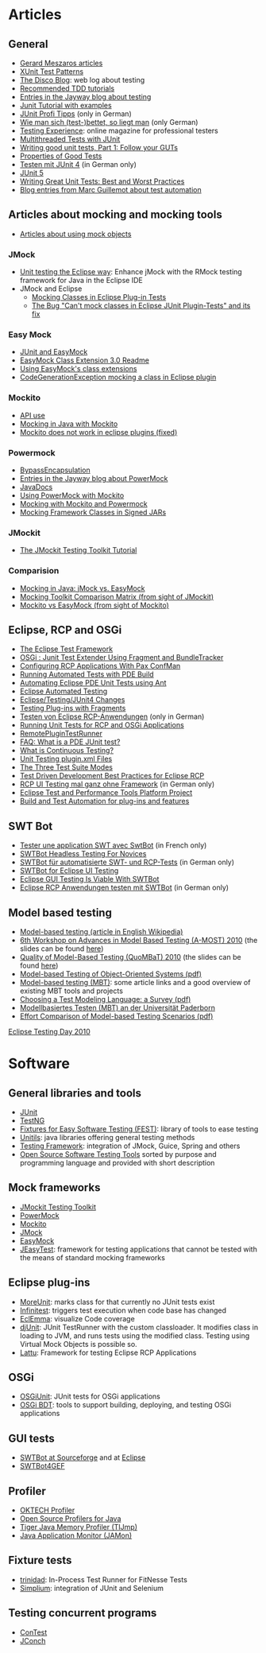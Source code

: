 # Articles #

## General ##
  * [Gerard Meszaros articles](http://feedxl.com/~gerard/?C=M;O=A)
  * [XUnit Test Patterns](http://xunitpatterns.com/)
  * [The Disco Blog](http://thediscoblog.com/): web log about testing
  * [Recommended TDD tutorials](http://www.infoq.com/news/2009/05/recommended-tdd-tutorials)
  * [Entries in the Jayway blog about testing](http://blog.jayway.com/category/testing/)
  * [Junit Tutorial with examples](http://www.skill-guru.com/blog/2010/03/25/junit-tutorial-with-examples/)
  * [JUnit Profi Tipps](http://www.junit-buch.de/doc/artikel.html) (only in German)
  * [Wie man sich (test-)bettet, so liegt man](http://entwickler.com/itr/online_artikel/psecom,p,,_psframe,,linkobject,print_,nocontainer,1_,id,365,nodeid,11.html) (only German)
  * [Testing Experience](http://www.testingexperience.com/#): online magazine for professional testers
  * [Multithreaded Tests with JUnit](http://today.java.net/pub/a/today/2003/08/06/multithreadedTests.html)
  * [Writing good unit tests, Part 1: Follow your GUTs](http://www.javaworld.com/cgi-bin/mailto/x_java.cgi?pagetosend=/export/home/httpd/javaworld/javaworld/jw-03-2009/jw-03-good-unit-tests-1.html&pagename=/javaworld/jw-03-2009/jw-03-good-unit-tests-1.html&pageurl=http://www.javaworld.com/javaworld/jw-03-2009/jw-03-good-unit-tests-1.html&site=jw_core)
  * [Properties of Good Tests](http://www.jroller.com/sebastianKuebeck/entry/pricilpes_of_good_tests)
  * [Testen mit JUnit 4](http://www.ordix.de/ORDIXNews/3_2007/Java_J2EE_JEE/junit4.html) (in German only)
  * [JUnit 5](http://javaprepare.blogspot.com/2008/06/junit-5.html)
  * [Writing Great Unit Tests: Best and Worst Practices](http://blog.stevensanderson.com/2009/08/24/writing-great-unit-tests-best-and-worst-practises/)
  * [Blog entries from Marc Guillemot about test automation](http://mguillem.wordpress.com/category/test-automation/)

## Articles about mocking and mocking tools ##
  * [Articles about using mock objects](http://www.mockobjects.com/)

### JMock ###
  * [Unit testing the Eclipse way](http://www.ibm.com/developerworks/java/library/os-eclipse-rmock/index.html?ca=drs-): Enhance jMock with the RMock testing framework for Java in the Eclipse IDE
  * JMock and Eclipse
    * [Mocking Classes in Eclipse Plug-in Tests](http://www.jmock.org/eclipse.html)
    * [The Bug "Can't mock classes in Eclipse JUnit Plugin-Tests" and its fix](http://jira.codehaus.org/browse/JMOCK-124)

### Easy Mock ###
  * [JUnit and EasyMock](http://www.scribd.com/doc/7768659/Refcardz-28-JUnit-and-EasyMock)
  * [EasyMock Class Extension 3.0 Readme](http://www.easymock.org/EasyMock3_0_ClassExtension_Documentation.html)
  * [Using EasyMock's class extensions](http://blog.appenginefan.com/2009/04/using-easymocks-class-extensions.html)
  * [CodeGenerationException mocking a class in Eclipse plugin](http://sourceforge.net/tracker/?func=detail&aid=2994002&group_id=82958&atid=567837)

### Mockito ###
  * [API use](http://mockito.googlecode.com/svn/branches/1.5/javadoc/org/mockito/Mockito.html)
  * [Mocking in Java with Mockito](http://www.slideshare.net/rapaul/mockito-presentation)
  * [Mockito does not work in eclipse plugins (fixed)](http://code.google.com/p/mockito/issues/detail?id=11)

### Powermock ###
  * [BypassEncapsulation](http://code.google.com/p/powermock/wiki/BypassEncapsulation)
  * [Entries in the Jayway blog about PowerMock](http://blog.jayway.com/tag/powermock/)
  * [JavaDocs](http://powermock.googlecode.com/svn/docs/powermock-1.3/apidocs/index.html)
  * [Using PowerMock with Mockito](http://code.google.com/p/powermock/wiki/MockitoUsage13)
  * [Mocking with Mockito and Powermock](http://blog.griddynamics.com/2010/03/mocking-with-mockito-and-powermock.html)
  * [Mocking Framework Classes in Signed JARs](http://blogs.itemis.de/feltes/2009/10/06/mocking-framework-classes-in-signed-jars/comment-page-1/)

### JMockit ###
  * [The JMockit Testing Toolkit Tutorial](http://jmockit.googlecode.com/svn/trunk/www/tutorial.html)

### Comparision ###
  * [Mocking in Java: jMock vs. EasyMock](http://jeantessier.com/SoftwareEngineering/Mocking.html)
  * [Mocking Toolkit Comparison Matrix (from sight of JMockit)](http://code.google.com/p/jmockit/wiki/MockingToolkitComparisonMatrix)
  * [Mockito vs EasyMock (from sight of Mockito)](http://code.google.com/p/mockito/wiki/MockitoVSEasyMock)

## Eclipse, RCP and OSGi ##
  * [The Eclipse Test Framework](http://dev.eclipse.org/viewcvs/index.cgi/org.eclipse.test/testframework.html?view=co)
  * [OSGi : Junit Test Extender Using Fragment and BundleTracker](http://java.dzone.com/articles/osgi-junit-test-extender-using?utm_source=feedburner&utm_medium=feed&utm_campaign=Feed%3A+javalobby%2Ffrontpage+%28Javalobby+%2F+Java+Zone%29)
  * [Configuring RCP Applications With Pax ConfMan](http://eclipse.dzone.com/articles/configuring-rcp-applications)
  * [Running Automated Tests with PDE Build](http://rcpquickstart.com/2007/08/06/running-automated-tests-with-pde-build/)
  * [Automating Eclipse PDE Unit Tests using Ant](http://www.eclipse.org/articles/article.php?file=Article-PDEJUnitAntAutomation/index.html)
  * [Eclipse Automated Testing](http://wiki.eclipse.org/index.php?title=Automated_Testing)
  * [Eclipse/Testing/JUnit4 Changes](http://wiki.eclipse.org/Eclipse/Testing/JUnit4_Changes#Custom_subclasses_of_junit.framework.TestSuite)
  * [Testing Plug-ins with Fragments](http://rcpquickstart.com/2007/06/20/unit-testing-plug-ins-with-fragments/)
  * [Testen von Eclipse RCP-Anwendungen](http://www.oio.de/eclipse-rcp-test-artikel.htm) (only in German)
  * [Running Unit Tests for RCP and OSGi Applications](http://rcpquickstart.com/2008/06/12/running-unit-tests-for-rcp-and-osgi-applications/)
  * [RemotePluginTestRunner](http://www.cct.lsu.edu/~rguidry/ecl31docs/api/org/eclipse/pde/internal/junit/runtime/RemotePluginTestRunner.html)
  * [FAQ: What is a PDE JUnit test?](http://wiki.eclipse.org/FAQ_What_is_a_PDE_JUnit_test%3F)
  * [What is Continuous Testing?](http://groups.csail.mit.edu/pag/continuoustesting/what.html)
  * [Unit Testing plugin.xml Files](http://intellectualcramps.blogspot.com/2009/04/unit-testing-pluginxml-files.html)
  * [The Three Test Suite Modes](http://wiki.eclipse.org/The_Three_Test_Suite_Modes)
  * [Test Driven Development Best Practices for Eclipse RCP](http://live.eclipse.org/node/700)
  * [RCP UI Testing mal ganz ohne Framework](http://splitshade.wordpress.com/2009/05/19/rcp-ui-testing-mal-ganz-ohne-framework/) (in German only)
  * [Eclipse Test and Performance Tools Platform Project](http://www.eclipse.org/tptp/test/documents/userguides/Intro-Auto-GUI-4-4-0.html)
  * [Build and Test Automation for plug-ins and features](http://www.eclipse.org/articles/Article-PDE-Automation/automation.html)

## SWT Bot ##
  * [Tester une application SWT avec SwtBot](http://blog.juliencarette.com/post/2009/02/07/Tester-une-application-SWT-avec-SwtBot) (in French only)
  * [SWTBot Headless Testing For Novices](http://download.eclipse.org/technology/swtbot/docs/videos/beginners/SWTBotHeadlessTestingForNovices/)
  * [SWTBot für automatisierte SWT- und RCP-Tests](http://it-republik.de/jaxenter/artikel/SWTBot-fuer-automatisierte-SWT--und-RCP-Tests-2275.html?print=1) (in German only)
  * [SWTBot for Eclipse UI Testing](http://my-two-cents.info/software/swtbot-for-eclipse-ui-testing/)
  * [Eclipse GUI Testing Is Viable With SWTBot](http://greensopinion.blogspot.com/2008/09/eclipse-gui-testing-is-viable-with.html)
  * [Eclipse RCP Anwendungen testen mit SWTBot](http://www.ralfebert.de/articles/swtbot/) (in German only)

## Model based testing ##
  * [Model-based testing (article in English Wikipedia)](http://en.wikipedia.org/wiki/Model-based_testing)
  * [6th Workshop on Advances in Model Based Testing (A-MOST) 2010](http://a-most.iese.fraunhofer.de/10/) (the slides can be found [here](http://a-most.iese.fraunhofer.de/10/#program))
  * [Quality of Model-Based Testing (QuoMBaT) 2010](http://www.model-based-testing.de/quombat10/) (the slides can be found [here](http://www.model-based-testing.de/quombat10/program.html))
  * [Model-based Testing of Object-Oriented Systems (pdf)](http://www4.informatik.tu-muenchen.de/publ/papers/Rum93c.pdf)
  * [Model-based testing (MBT)](http://home.mit.bme.hu/~micskeiz/pages/modelbased_testing.html): some article links and a good overview of existing MBT tools and projects
  * [Choosing a Test Modeling Language: a Survey (pdf)](http://www.research.ibm.com/haifa/dept/services/papers/HVC06_survey-prelim.pdf)
  * [Modellbasiertes Testen (MBT) an der Universität Paderborn](http://www.cs.uni-paderborn.de/fachgebiete/fg-engels/forschung/themen/modellbasiertes-testen.html)
  * [Effort Comparison of Model-based Testing Scenarios (pdf)](http://www.model-based-testing.de/quombat10/data/100406.1200-1230.quombat.Guldali.EffortComparisonForMBT.pdf)

[Eclipse Testing Day 2010](http://wiki.eclipse.org/EclipseTestingDay2010)


# Software #

## General libraries and tools ##
  * [JUnit](http://junit.org/)
  * [TestNG](http://testng.org/doc/index.html)
  * [Fixtures for Easy Software Testing (FEST)](http://fest.easytesting.org/wiki/pmwiki.php): library of tools to ease testing
  * [Unitils](http://unitils.sourceforge.net/): java libraries offering general testing methods
  * [Testing Framework](Mycila.md): integration of JMock, Guice, Spring and others
  * [Open Source Software Testing Tools](http://www.opensourcetesting.org/)  sorted by purpose and programming language and provided with short description


## Mock frameworks ##
  * [JMockit Testing Toolkit](https://jmockit.dev.java.net/)
  * [PowerMock](http://code.google.com/p/powermock/)
  * [Mockito](http://code.google.com/p/mockito/)
  * [JMock](http://www.jmock.org/)
  * [EasyMock](http://www.easymock.org/)
  * [JEasyTest](https://jeasytest.dev.java.net/): framework for testing applications that cannot be tested with the means of standard mocking frameworks


## Eclipse plug-ins ##
  * [MoreUnit](http://moreunit.sourceforge.net/): marks class for that currently no JUnit tests exist
  * [Infinitest](http://improvingworks.com/products/infinitest/): triggers test execution when code base has changed
  * [EclEmma](http://www.eclemma.org/): visualize Code coverage
  * [djUnit](djUnit.md): JUnit TestRunner with the custom classloader. It modifies class in loading to JVM, and runs tests using the modified class. Testing using Virtual Mock Objects is possible so.
  * [Lattu](http://lattu.sourceforge.net/): Framework for testing Eclipse RCP Applications


## OSGi ##
  * [OSGiUnit](http://sourceforge.net/projects/osgiunit/): JUnit tests for OSGi applications
  * [OSGi BDT](http://sourceforge.net/projects/osgi-bdt/): tools to support building, deploying, and testing OSGi applications


## GUI tests ##
  * [SWTBot at Sourceforge](http://swtbot.sourceforge.net/index.html) and at [Eclipse](http://www.eclipse.org/swtbot/)
  * [SWTBot4GEF](http://code.google.com/p/swtbot4gef/)


## Profiler ##
  * [OKTECH Profiler](http://code.google.com/p/oktech-profiler/)
  * [Open Source Profilers for Java](http://www.manageability.org/blog/stuff/open-source-profilers-for-java)
  * [Tiger Java Memory Profiler (TIJmp)](http://www.khelekore.org/jmp/tijmp/index.shtml)
  * [Java Application Monitor (JAMon)](http://jamonapi.sourceforge.net/)


## Fixture tests ##
  * [trinidad](http://code.google.com/p/trinidad/): In-Process Test Runner for FitNesse Tests
  * [Simplium](http://simplium.sektor.se/): integration of JUnit and Selenium


## Testing concurrent programs ##
  * [ConTest](http://www.alphaworks.ibm.com/tech/contest)
  * [JConch](http://code.google.com/p/jconch/)